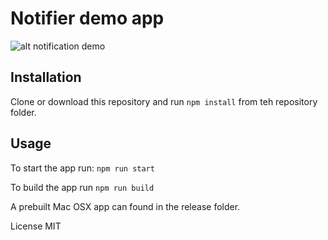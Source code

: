 # Notifier demo app

![alt notification demo]('/gifs/notify.gif')

## Installation
Clone or download this repository and run `npm install` from teh repository folder.

## Usage
To start the app  run: `npm run start`

To build the app run `npm run build`

A prebuilt Mac OSX app can found in the release folder.

License MIT